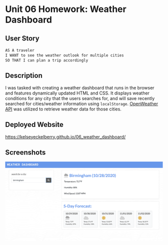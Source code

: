 # Unit 06 Homework: Weather Dashboard

## User Story

```
AS A traveler
I WANT to see the weather outlook for multiple cities
SO THAT I can plan a trip accordingly
```

## Description

I was tasked with creating a weather dashboard that  runs in the browser and features dynamically updated HTML and CSS. It displays weather conditions for any city that the users searches for, and will save recently searched for cities/weather information using `localStorage`. [OpenWeather API](https://openweathermap.org/api) was utilized to retrieve weather data for those cities.

## Deployed Website

 https://kelseyeckelberry.github.io/06_weather_dashboard/

## Screenshots

![dashboard](./images/weather-demo.png)
